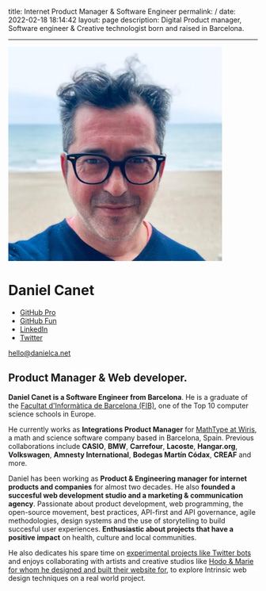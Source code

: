 title: Internet Product Manager & Software Engineer
permalink: /
date: 2022-02-18 18:14:42
layout: page
description: Digital Product manager, Software engineer & Creative technologist born and raised in Barcelona.

---

<div class="first stack">
    <img src="media/profile.jpg" alt="Profile pic from Daniel Canet" class="img-profile" />
    <h1>Daniel Canet</h1>
    <ul class="social" role="list">
        <li>
            <a href="https://github.com/dcanet-at-wiris" title="Visit Daniel Canet's GitHub profile from Wiris">
                GitHub Pro
            </a>
        </li>
        <li>
            <a href="https://github.com/dcanetma" title="Visit Daniel Canet's GitHub profile">
                GitHub Fun
            </a>
        </li>
         <li>
            <a href="www.linkedin.com/in/dcanetma" title="Visit Daniel Canet's LinkedIn profile">
                LinkedIn
            </a>
        </li>
        <li>
            <a href="https://twitter.com/dcanetma" title="Visit Daniel Canet's Twitter profile">
                Twitter
            </a>
        </li>
    </ul>
    <p>
        <a href="mailto:hello@danielca.net" title="Contact by e-mail" class="btn">hello@danielca.net</a>
    </p>
</div>
<div class="last stack bio">
    <h2>
        Product Manager & Web developer.
    </h2>
    <p><b>Daniel Canet is a Software Engineer from Barcelona</b>. He is a graduate of
        the <a href="https://www.fib.upc.edu/en/fib">Facultat d'Informàtica de Barcelona (FIB)</a>, one
        of the Top 10 computer science schools in Europe. 
    </p>
    <p>He currently works as <b>Integrations Product Manager</b> for <a href="https://www.wiris.com/"
            title="Current position">MathType at Wiris</a>, a math and science software company based in Barcelona, Spain. Previous collaborations include <b>CASIO</b>, <b>BMW</b>,
        <b>Carrefour</b>, <b>Lacoste</b>, <b>Hangar.org</b>, <b>Volkswagen</b>, <b>Amnesty International</b>, <b>Bodegas Martín
        Códax</b>, <b>CREAF</b> and more. </p>
    <p>Daniel has been working as <b>Product & Engineering manager for internet products and companies</b> for almost two decades. He also <b>founded a succesful web development studio and a marketing & communication agency</b>. Passionate about product development, web programming, the open-source
        movement, best practices, API-first and API governance, agile methodologies, design systems and the use of storytelling to build succesful user experiences.
        <b>Enthusiastic about projects that have a positive impact</b> on health, culture and local communities.
    </p>
    <p style="display:none">Spent his early professional years on a national company using proprietary technologies from <b>IBM</b>
        and <b>Microsoft</b>. After which he founded his first web development shop, <b>Strabinarius</b>, where he started
        to create experiences on the internet for remarkable brands. He then went on to work as an independent
        <b>creative technologist</b> and joined <a href="https://ouyeahstudio.com/" title="OuYeahStudio!">OuYeahStudio!</a>, a multidisciplinary design team from Barcelona. After that,
        he joined <a href="https://season.es/" title="Season">Season</a>, where he directed a bunch of designers, coders and marketers, while being a senior contributor for back-end, front-end code and deploy automation. More recently he
        founded <b>facts&fictions</b>, a creative studio to improve tools and methodologies while focusing on
        more local, personal and art based projects. 
    </p>
    <p>
        He also dedicates his spare time on <a href="https://www.google.com/search?safe=off&q=spaingovedits">experimental projects like Twitter bots</a> and enjoys collaborating with artists and creative studios like <a href="http://hodoandmarie.com/" title="Hodo & Marie website">Hodo & Marie for whom he designed and built their website for</a>, to explore Intrinsic web design techniques on a real world project.         
        <!-- Like the <a href="https://www.guiri.club/" title="We Are Not Artists">Guiri Institute</a>, a research group on design, technology and motion-graphics. -->
    </p>
</div>
